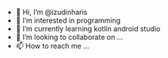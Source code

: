 - 👋 Hi, I’m @izudinharis
- 👀 I’m interested in programming
- 🌱 I’m currently learning kotlin android studio
- 💞️ I’m looking to collaborate on ...
- 📫 How to reach me ...

<!---
izudinharis/izudinharis is a ✨ special ✨ repository because its `README.md` (this file) appears on your GitHub profile.
You can click the Preview link to take a look at your changes.
--->
